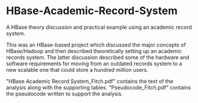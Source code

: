 # HBase-Academic-Record-System

A HBase theory discussion and practical example using an academic record system.

This was an HBase-based project which discussed the major concepts of HBase/Hadoop and then described theoretically setting up an academic records system. The latter discussion described some of the hardware and software requirements for moving from an outdated records system to a new scalable one that could store a hundred million users.

"HBase Academic Record System_Fitch.pdf" contains the text of the analysis along with the supporting tables. "Pseudocode_Fitch.pdf" contains the pseudocode written to support the analysis.
